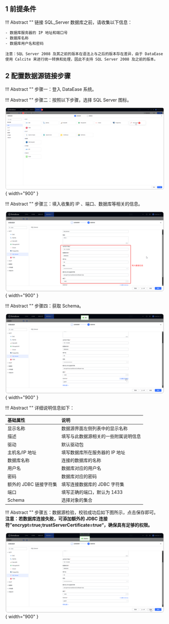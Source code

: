 ## 1 前提条件

!!! Abstract ""
    链接 SQL_Server 数据库之前，请收集以下信息：

    - 数据库服务器的 IP 地址和端口号
    - 数据库名称
    - 数据库用户名和密码
    
    注意：SQL Server 2008 及其之前的版本在语法上与之后的版本存在差异，由于 DataEase 使用 Calcite 来进行统一转换和处理，因此不支持 SQL Server 2008 及之前的版本。

## 2 配置数据源链接步骤

!!! Abstract ""
    步骤一：登入 DataEase 系统。

!!! Abstract ""
    步骤二：按照以下步骤，选择 SQL Server 图标。

![SQL Server](../../img/datasource_configuration/选择SQLServer.png){ width="900" }

!!! Abstract ""
    步骤三：填入收集的 IP 、端口、数据库等相关的信息。

![SQLServer链接信息](../../img/datasource_configuration/SQLServer链接信息.png){ width="900" }

!!! Abstract ""
    步骤四：获取 Schema。

![SQLServer获取Schema](../../img/datasource_configuration/SQLServer获取schema.png){ width="900" }

!!! Abstract ""
    详细说明信息如下：

| 基础属性             | 说明                 |
 |:-----------------|:-------------------|
| 显示名称             | 数据源界面左侧列表中的显示名称    |   
| 描述               | 填写与此数据源相关的一些附属说明信息 |
| 驱动               | 默认驱动包              |
| 主机名/IP 地址        | 填写数据库所在服务器的 IP 地址  |
| 数据库名称            | 连接的数据库的名称          |
| 用户名              | 数据库对应的用户名          |
| 密码               | 数据库对应的密码           |
| 额外的 JDBC 链接字符集   | 填写连接数据库的 JDBC 字符集  |
| 端口               | 填写正确的端口，默认为 1433   |
| Schema         | 选择对象的集合           |

!!! Abstract ""
    步骤五：数据源检验，校验成功后如下图所示，点击保存即可。  
    **注意：若数据库连接失败，可添加额外的 JDBC 连接符”encrypt=true;trustServerCertificate=true“，确保具有足够的权限。**

![SQLServer校验成功](../../img/datasource_configuration/SQLServer校验成功.png){ width="900" }
